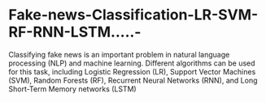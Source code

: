 # Fake-news-Classification-LR-SVM-RF-RNN-LSTM.....-
Classifying fake news is an important problem in natural language processing (NLP) and machine learning. Different algorithms can be used for this task, including Logistic Regression (LR), Support Vector Machines (SVM), Random Forests (RF), Recurrent Neural Networks (RNN), and Long Short-Term Memory networks (LSTM)
